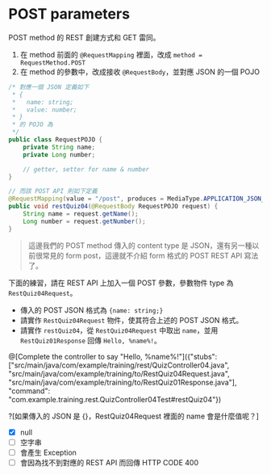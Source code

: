 # POST parameters

POST method 的 REST 創建方式和 GET 雷同。

1. 在 method 前面的 ```@RequestMapping``` 裡面，改成 ```method = RequestMethod.POST```
2. 在 method 的參數中，改成接收 ```@RequestBody```，並對應 JSON 的一個 POJO

```java
/* 對應一個 JSON 定義如下
 * {
 *   name: string;
 *   value: number;
 * }
 * 的 POJO 為
 */
public class RequestPOJO {
    private String name;
    private Long number;

    // getter, setter for name & number
}

// 而該 POST API 則如下定義
@RequestMapping(value = "/post", produces = MediaType.APPLICATION_JSON_VALUE, method = RequestMethod.POST)
public void restQuiz04(@RequestBody RequestPOJO request) {
    String name = request.getName();
    Long number = request.getNumber();
}
```

> 這邊我們的 POST method 傳入的 content type 是 JSON，還有另一種以前很常見的 form post，這邊就不介紹 form 格式的 POST REST API 寫法了。

下面的練習，請在 REST API 上加入一個 POST 參數，參數物件 type 為 ```RestQuiz04Request```。
* 傳入的 POST JSON 格式為 ```{name: string;}```
* 請實作 ```RestQuiz04Request``` 物件，使其符合上述的 POST JSON 格式。
* 請實作 ```restQuiz04```，從 ```RestQuiz04Request``` 中取出 ```name```，並用 ```RestQuiz01Response``` 回傳 ```Hello, %name%!```。

@[Complete the controller to say "Hello, %name%!"]({"stubs": ["src/main/java/com/example/training/rest/QuizController04.java", "src/main/java/com/example/training/to/RestQuiz04Request.java", "src/main/java/com/example/training/to/RestQuiz01Response.java"], "command": "com.example.training.rest.QuizController04Test#restQuiz04"})

?[如果傳入的 JSON 是 {}，RestQuiz04Request 裡面的 name 會是什麼值呢？]
- [X] null
- [ ] 空字串
- [ ] 會產生 Exception
- [ ] 會因為找不到對應的 REST API 而回傳 HTTP CODE 400